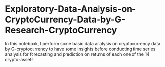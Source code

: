 # Exploratory-Data-Analysis-on-CryptoCurrency-Data-by-G-Research-CryptoCurrency
In this notebook, I perform some basic data analysis on cryptocurrency data by G-cryptocurrency to have some insights before conducting time series analysis for forecasting and prediction on returns of each one of the 14 crypto-assets.
